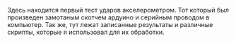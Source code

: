 Здесь находится первый тест ударов акселерометром.
Тот который был произведен замотаным скотчем ардуино и серийным проводом в компьютер.
Так же, тут лежат записанные результаты и различные скрипты, которые я использовал для их обработки.

